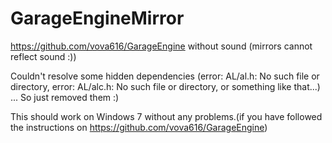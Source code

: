 GarageEngineMirror
==================

https://github.com/vova616/GarageEngine without sound (mirrors cannot reflect sound :))

Couldn't resolve some hidden dependencies (error: AL/al.h: No such file or directory, error: AL/alc.h: No such file or directory, or something like that...)
... So just removed them :)

This should work on Windows 7 without any problems.(if you have followed the instructions on https://github.com/vova616/GarageEngine)

